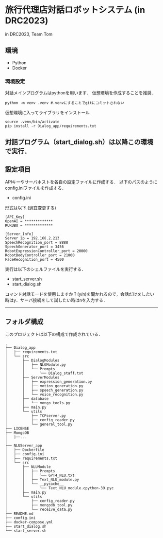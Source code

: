# 旅行代理店対話ロボットシステム (in DRC2023)
in DRC2023, Team Tom

## 環境
- Python
- Docker
### 環境設定
対話メインプログラムはpythonを用います．
仮想環境を作成することを推奨．
```
python -m venv .venv #.venvにすることでgitにコミットされない
```

仮想環境に入ってライブラリをインストール
```
source .venv/bin/activate
pip install -r Dialog_app/requirements.txt
```
対話プログラム（start_dialog.sh）は以降この環境で実行．
---
## 設定項目
APIキーやサーバホストを各自の設定ファイルに作成する．
以下のパスのようにconfig.iniファイルを作成する．
- config.ini
  
形式は以下.(適宜変更する)
```
[API_Key]
OpenAI = *************
RURUBU = *************

[Server_Info]
Server_ip = 192.168.2.213
SpeechRecognition_port = 8888
SpeechGenerator_port = 3456
RobotExpressionController_port = 20000
RobotBodyController_port = 21000
FaceRecognition_port = 4500
```

実行は以下のシェルファイルを実行する．
- start_server.sh
- start_dialog.sh
  
コマンド対話モードを使用しますか？(y/n)を聞かれるので，会話だけをしたい時はy．サーバ接続をして試したい時はnを入力する．

---
## フォルダ構成
このプロジェクトは以下の構成で作成されている．
```
.
├── Dialog_app
│   ├── requirements.txt
│   └── src
│       ├── DialogModules
│       │   ├── NLGModule.py
│       │   └── Prompts
│       │       └── Dialog_staff.txt
│       ├── ServerModules
│       │   ├── expression_generation.py
│       │   ├── motion_generation.py
│       │   ├── speech_generation.py
│       │   └── voice_recognition.py
│       ├── database
│       │   └── mongo_tools.py
│       ├── main.py
│       └── utils
│           ├── TCPserver.py
│           ├── config_reader.py
│           └── general_tool.py
├── LICENSE
├── MongoDB
│   ├──...
│
├── NLUServer_app
│   ├── Dockerfile
│   ├── config.ini
│   ├── requirements.txt
│   └── src
│       ├── NLUModule
│       │   ├── Prompts
│       │   │   └── GPT4_NLU.txt
│       │   ├── Text_NLU_module.py
│       │   └── __pycache__
│       │       └── Text_NLU_module.cpython-39.pyc
│       ├── main.py
│       └── utils
│           ├── config_reader.py
│           ├── mongodb_tool.py
│           └── receive_data.py
├── README.md
├── config.ini
├── docker-compose.yml
├── start_dialog.sh
└── start_server.sh
```
